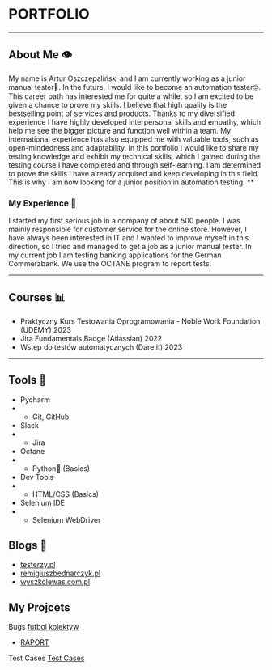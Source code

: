 # PORTFOLIO 
***
## About Me 👁️
My name is Artur Oszczepaliński and I am currently working as a junior manual tester🤠. In the future, I would like to become an automation tester🤓. This career path has interested me for quite a while, so I am excited to be given a chance to prove my skills. I believe that high quality is the bestselling point of services and products. Thanks to my diversified experience I have highly developed interpersonal skills and empathy, which help me see the bigger picture and function well within a team. My international experience has also equipped me with valuable tools, such as open-mindedness and adaptability. In this portfolio I would like to share my testing knowledge and exhibit my technical skills, which I gained during the testing course I have completed and through self-learning. I am determined to prove the skills I have already acquired and keep developing in this field. This is why I am now looking for a junior position in automation testing.
**
### My Experience 💪
I started my first serious job in a company of about 500 people. I was mainly responsible for customer service for the online store. However, I have always been interested in IT and I wanted to improve myself in this direction, so I tried and managed to get a job as a junior manual tester. In my current job I am testing banking applications for the German Commerzbank. We use the OCTANE program to report tests.
***
## Courses 📊
* Praktyczny Kurs Testowania Oprogramowania - Noble Work Foundation (UDEMY) 2023
* Jira Fundamentals Badge (Atlassian) 2022 
* Wstęp do testów automatycznych (Dare.it) 2023
***
## Tools 🔧
* Pycharm     
* * Git, GitHub         
* Slack       
* * Jira               
* Octane      
* * Python🐍 (Basics)        
* Dev Tools   
* * HTML/CSS (Basics) 
* Selenium IDE 
* * Selenium WebDriver 
## Blogs 📝
* [testerzy.pl](https://testerzy.pl/)
* [remigiuszbednarczyk.pl](https://remigiuszbednarczyk.pl/)
* [wyszkolewas.com.pl](https://www.wyszkolewas.com.pl/)
## My Projcets 
Bugs 
[futbol kolektyw](https://scouts.futbolkolektyw.pl/en/)
* [RAPORT](https://docs.google.com/document/d/1DMTQFQc5SWxtPLFmR8LGMbJigQWB4C6Or2wcrAN9jKI)

Test Cases
[Test Cases](https://docs.google.com/document/d/1dieS3d_HYZ9yrfD96ExEOhwueFn9Yy8E7ZpYiQaWhbw/edit)
